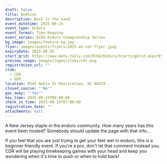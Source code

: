 ```yaml
---
draft: false
title: Beehive
description: Back in the sand
event_datetime: 2025-08-24
event_type: Enduro
event_format: Time Keeping
event_series: ECEA Enduro Championship Series
bg_image: images/feature-bg.jpg
flyer: images/events/flyers/2025-en-cdr-flyer.jpeg
expiryDate: 2025-08-25
start_grid: https://www.moto-tally.com/ECEA/Enduro/StartingGrid.aspx?EY=2025&EID=13
preview_image: images/logos/clubs/cdr.png
registration_url: ""
club:
  - CDR
  - DER
location: 9544 Noble St Mauricetown, NJ 08329
closed_course: "'No'"
gas_away: "'Yes'"
key_time: 2025-08-24T09:00:00
check_in_time: 2025-08-24T07:00:00
registration_date: ""
attachments: null
---
```


A New Jersey staple in the enduro community. How many years has this event been hosted? Somebody should update the page with that info... 

If you feel that you are just trying to get your feet wet in enduro, this is a beginner friendly event. If you're a pro, don't let that comment mislead you. CDR will be playing timekeeping games with your head and keep you wondering when it's time to push or when to hold back!
